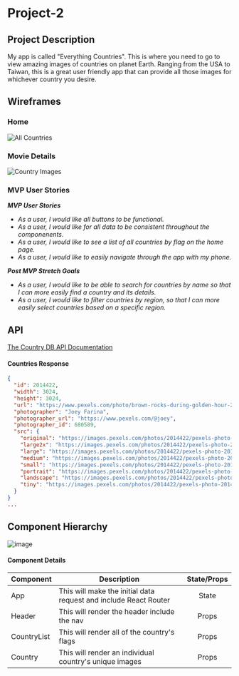# Project-2

## Project Description

My app is called "Everything Countries". This is where you need to go to view amazing images of countries on planet Earth. Ranging from the USA to Taiwan, this is a great user friendly app that can provide all those images for whichever country you desire.

## Wireframes

### Home

![All Countries](https://i.imgur.com/nVig9gk.png)

### Movie Details

![Country Images](https://i.imgur.com/VubzkjF.png)

### MVP User Stories

_**MVP User Stories**_
- _As a user, I would like all buttons to be functional._
- _As a user, I would like for all data to be consistent throughout the componenents._
- _As a user, I would like to see a list of all countries by flag on the home page._
- _As a user, I would like to easily navigate through the app with my phone._

_**Post MVP Stretch Goals**_
- _As a user, I would like to be able to search for countries by name so that I can more easily find a country and its details._
- _As a user, I would like to filter countries by region, so that I can more easily select countries based on a specific region._

## API

[The Country DB API Documentation](https://www.pexels.com/api/documentation/#)

#### Countries Response
```json
{
  "id": 2014422,
  "width": 3024,
  "height": 3024,
  "url": "https://www.pexels.com/photo/brown-rocks-during-golden-hour-2014422/",
  "photographer": "Joey Farina",
  "photographer_url": "https://www.pexels.com/@joey",
  "photographer_id": 680589,
  "src": {
    "original": "https://images.pexels.com/photos/2014422/pexels-photo-2014422.jpeg",
    "large2x": "https://images.pexels.com/photos/2014422/pexels-photo-2014422.jpeg?auto=compress&cs=tinysrgb&dpr=2&h=650&w=940",
    "large": "https://images.pexels.com/photos/2014422/pexels-photo-2014422.jpeg?auto=compress&cs=tinysrgb&h=650&w=940",
    "medium": "https://images.pexels.com/photos/2014422/pexels-photo-2014422.jpeg?auto=compress&cs=tinysrgb&h=350",
    "small": "https://images.pexels.com/photos/2014422/pexels-photo-2014422.jpeg?auto=compress&cs=tinysrgb&h=130",
    "portrait": "https://images.pexels.com/photos/2014422/pexels-photo-2014422.jpeg?auto=compress&cs=tinysrgb&fit=crop&h=1200&w=800",
    "landscape": "https://images.pexels.com/photos/2014422/pexels-photo-2014422.jpeg?auto=compress&cs=tinysrgb&fit=crop&h=627&w=1200",
    "tiny": "https://images.pexels.com/photos/2014422/pexels-photo-2014422.jpeg?auto=compress&cs=tinysrgb&dpr=1&fit=crop&h=200&w=280"
  }
}
...
```
## Component Hierarchy

![image](https://i.imgur.com/cvefcV6.png)

#### Component Details
| Component | Description | State/Props
| --- | --- | :---: |
| App | This will make the initial data request and include React Router | State |
| Header | This will render the header include the nav | Props |
| CountryList | This will render all of the country's flags | Props |
| Country | This will render an individual country's unique images | Props |